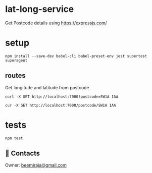 # lat-long-service

Get Postcode details using https://expressjs.com/

# setup

```shell
npm install --save-dev babel-cli babel-preset-env jest supertest superagent
```

## routes

Get longitude and latitude from postcode

```shell
curl -X GET http://localhost:7000?postcode=SW1A 1AA
```

```shell
cur -X GET http://localhost:7000/postcode/SW1A 1AA
```

# tests

```shell
npm test
```

## :e-mail: Contacts

Owner: [beemiraja@gmail.com](beemiraja@gmail.com)
